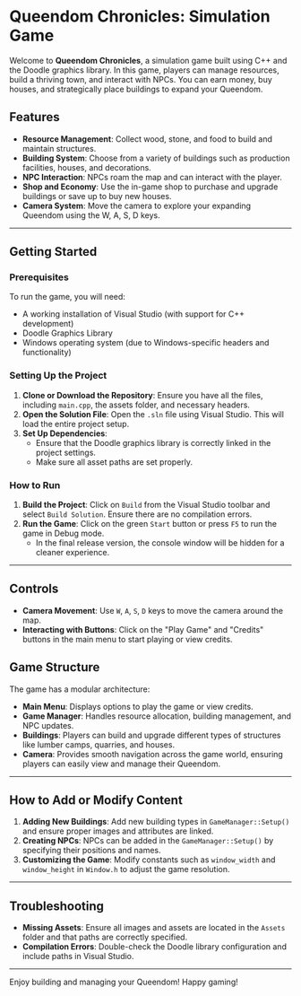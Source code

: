 # Queendom Chronicles: Simulation Game

Welcome to **Queendom Chronicles**, a simulation game built using C++ and the Doodle graphics library. In this game, players can manage resources, build a thriving town, and interact with NPCs. You can earn money, buy houses, and strategically place buildings to expand your Queendom.

## Features
- **Resource Management**: Collect wood, stone, and food to build and maintain structures.
- **Building System**: Choose from a variety of buildings such as production facilities, houses, and decorations.
- **NPC Interaction**: NPCs roam the map and can interact with the player.
- **Shop and Economy**: Use the in-game shop to purchase and upgrade buildings or save up to buy new houses.
- **Camera System**: Move the camera to explore your expanding Queendom using the W, A, S, D keys.

---

## Getting Started

### Prerequisites
To run the game, you will need:
- A working installation of Visual Studio (with support for C++ development)
- Doodle Graphics Library
- Windows operating system (due to Windows-specific headers and functionality)

### Setting Up the Project
1. **Clone or Download the Repository**: Ensure you have all the files, including `main.cpp`, the assets folder, and necessary headers.
2. **Open the Solution File**: Open the `.sln` file using Visual Studio. This will load the entire project setup.
3. **Set Up Dependencies**:
   - Ensure that the Doodle graphics library is correctly linked in the project settings.
   - Make sure all asset paths are set properly.

### How to Run
1. **Build the Project**: Click on `Build` from the Visual Studio toolbar and select `Build Solution`. Ensure there are no compilation errors.
2. **Run the Game**: Click on the green `Start` button or press `F5` to run the game in Debug mode.
   - In the final release version, the console window will be hidden for a cleaner experience.

---

## Controls
- **Camera Movement**: Use `W`, `A`, `S`, `D` keys to move the camera around the map.
- **Interacting with Buttons**: Click on the "Play Game" and "Credits" buttons in the main menu to start playing or view credits.

## Game Structure
The game has a modular architecture:
- **Main Menu**: Displays options to play the game or view credits.
- **Game Manager**: Handles resource allocation, building management, and NPC updates.
- **Buildings**: Players can build and upgrade different types of structures like lumber camps, quarries, and houses.
- **Camera**: Provides smooth navigation across the game world, ensuring players can easily view and manage their Queendom.

---

## How to Add or Modify Content
1. **Adding New Buildings**: Add new building types in `GameManager::Setup()` and ensure proper images and attributes are linked.
2. **Creating NPCs**: NPCs can be added in the `GameManager::Setup()` by specifying their positions and names.
3. **Customizing the Game**: Modify constants such as `window_width` and `window_height` in `Window.h` to adjust the game resolution.

---

## Troubleshooting
- **Missing Assets**: Ensure all images and assets are located in the `Assets` folder and that paths are correctly specified.
- **Compilation Errors**: Double-check the Doodle library configuration and include paths in Visual Studio.

---

Enjoy building and managing your Queendom! Happy gaming!
